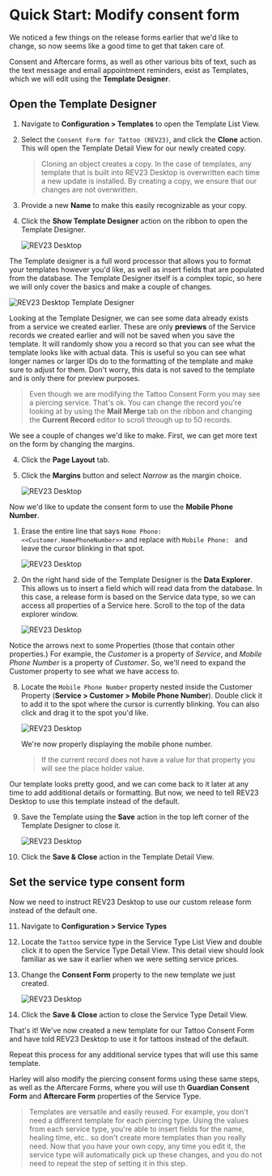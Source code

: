 # Quick Start: Modify consent form

We noticed a few things on the release forms earlier that we'd like to change, so now seems like a good time to get that taken care of.

Consent and Aftercare forms, as well as other various bits of text, such as the text message and email appointment reminders, exist as Templates, which we will edit using the **Template Designer**.

## Open the Template Designer

1. Navigate to **Configuration > Templates** to open the Template List View.

2. Select the `Consent Form for Tattoo (REV23)`, and click the **Clone** action. This will open the Template Detail View for our newly created copy.
   > Cloning an object creates a copy. In the case of templates, any template that is built into REV23 Desktop is overwritten each time a new update is installed. By creating a copy, we ensure that our changes are not overwritten.

3. Provide a new **Name** to make this easily recognizable as your copy.

4. Click the **Show Template Designer** action on the ribbon to open the Template Designer.

    ![REV23 Desktop](img/template_detail_view_show_template_designer.png)

The Template designer is a full word processor that allows you to format your templates however you'd like, as well as insert fields that are populated from the database. The Template Designer itself is a complex topic, so here we will only cover the basics and make a couple of changes.

![REV23 Desktop Template Designer](img/template_designer_tattoo_consent_form.png)

Looking at the Template Designer, we can see some data already exists from a service we created earlier. These are only **previews** of the Service records we created earlier and will not be saved when you save the template. It will randomly show you a record so that you can see what the template looks like with actual data. This is useful so you can see what longer names or larger IDs do to the formatting of the template and make sure to adjust for them. Don't worry, this data is not saved to the template and is only there for preview purposes.

> Even though we are modifying the Tattoo Consent Form you may see a piercing service. That's ok. You can change the record you're looking at by using the **Mail Merge** tab on the ribbon and changing the **Current Record** editor to scroll through up to 50 records. 

We see a couple of changes we'd like to make. First, we can get more text on the form by changing the margins.

4. Click the **Page Layout** tab.
   
5. Click the **Margins** button and select *Narrow* as the margin choice.

    ![REV23 Desktop](img/template_designer_margins.png)

Now we'd like to update the consent form to use the **Mobile Phone Number**.

1. Erase the entire line that says `Home Phone: <<Customer.HomePhoneNumber>>` and replace with `Mobile Phone: ` and leave the cursor blinking in that spot.
   
    ![REV23 Desktop](img/template_designer_tattoo_consent_form_erase_home_phone.png)

2. On the right hand side of the Template Designer is the **Data Explorer**. This allows us to insert a field which will read data from the database. In this case, a release form is based on the Service data type, so we can access all properties of a Service here. Scroll to the top of the data explorer window.

    ![REV23 Desktop](img/template_designer_data_explorer.png)

Notice the arrows next to some Properties (those that contain other properties.) For example, the *Customer* is a property of *Service*, and *Mobile Phone Number* is a property of *Customer*. So, we'll need to expand the Customer property to see what we have access to.

8. Locate the `Mobile Phone Number` property nested inside the Customer Property (**Service > Customer > Mobile Phone Number**). Double click it to add it to the spot where the cursor is currently blinking. You can also click and drag it to the spot you'd like.

    ![REV23 Desktop](img/template_designer_tattoo_consent_form_add_mobile_phone.png)

    We're now properly displaying the mobile phone number.

    > If the current record does not have a value for that property you will see the place holder value.

Our template looks pretty good, and we can come back to it later at any time to add additional details or formatting. But now, we need to tell REV23 Desktop to use this template instead of the default.

9. Save the Template using the **Save** action in the top left corner of the Template Designer to close it.

    ![REV23 Desktop](img/template_designer_save.png)

10.  Click the **Save & Close** action in the Template Detail View.

## Set the service type consent form

Now we need to instruct REV23 Desktop to use our custom release form instead of the default one.
    
11.  Navigate to **Configuration > Service Types**

12.  Locate the `Tattoo` service type in the Service Type List View and double click it to open the Service Type Detail View. This detail view should look familiar as we saw it earlier when we were setting service prices.

13. Change the **Consent Form** property to the new template we just created.

    ![REV23 Desktop](img/service_type_detail_view_consent_form.png)
    
14. Click the **Save & Close** action to close the Service Type Detail View.

That's it! We've now created a new template for our Tattoo Consent Form and have told REV23 Desktop to use it for tattoos instead of the default.

Repeat this process for any additional service types that will use this same template.

Harley will also modify the piercing consent forms using these same steps, as well as the Aftercare Forms, where you will use th **Guardian Consent Form** and **Aftercare Form** properties of the Service Type.

> Templates are versatile and easily reused. For example, you don't need a different template for each piercing type. Using the values from each service type, you're able to insert fields for the name, healing time, etc.. so don't create more templates than you really need. Now that you have your own copy, any time you edit it, the service type will automatically pick up these changes, and you do not need to repeat the step of setting it in this step.